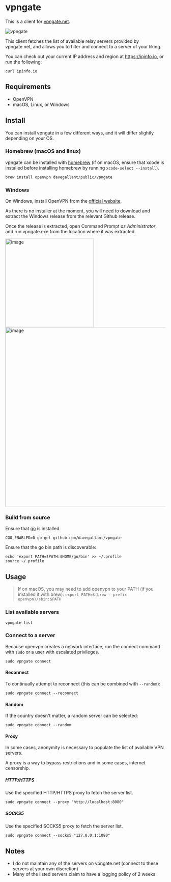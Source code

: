 # vpngate

This is a client for [vpngate.net](https://www.vpngate.net/).

![vpngate](https://github.com/user-attachments/assets/dafa2702-8d68-4b5f-badb-2c53ddd68991)

This client fetches the list of available relay servers provided by vpngate.net, and allows you to filter and connect to a server of your liking.

You can check out your current IP address and region at <https://ipinfo.io>, or run the following:

```shell
curl ipinfo.io
```

## Requirements

- OpenVPN
- macOS, Linux, or Windows

## Install

You can install vpngate in a few different ways, and it will differ slightly depending on your OS.

### Homebrew (macOS and linux)

vpngate can be installed with [homebrew](https://brew.sh/) (if on macOS, ensure that xcode is installed before installing homebrew by running `xcode-select --install`).

```shell
brew install openvpn davegallant/public/vpngate
```

### Windows

On Windows, install OpenVPN from the [official website](https://openvpn.net/community-downloads/).

As there is no installer at the moment, you will need to download and extract the Windows release from the relevant Github release.

Once the release is extracted, open Command Prompt *as Administrator*, and run vpngate.exe from the location where it was extracted.

<img width="278" alt="image" src="https://github.com/user-attachments/assets/fb47270d-82bb-4790-833a-377b874c8104">

<img width="565" alt="image" src="https://github.com/user-attachments/assets/42287904-6c00-48d1-bff3-9757cf250519">

### Build from source

Ensure that [go](https://golang.org/doc/install) is installed.

```shell
CGO_ENABLED=0 go get github.com/davegallant/vpngate
```

Ensure that the go bin path is discoverable:

```shell
echo 'export PATH=$PATH:$HOME/go/bin' >> ~/.profile
source ~/.profile
```

## Usage

> If on macOS, you may need to add openvpn to your PATH (if you installed it with brew): `export PATH=$(brew --prefix openvpn)/sbin:$PATH`

### List available servers

```shell
vpngate list
```

### Connect to a server

Because openvpn creates a network interface, run the connect command with `sudo` or a user with escalated privileges.

```shell
sudo vpngate connect
```

#### Reconnect

To continually attempt to reconnect (this can be combined with `--random`):

```shell
sudo vpngate connect --reconnect
```

#### Random

If the country doesn't matter, a random server can be selected:

```shell
sudo vpngate connect --random
```

#### Proxy

In some cases, anonymity is necessary to populate the list of available VPN servers.

A proxy is a way to bypass restrictions and in some cases, internet censorship.

##### HTTP/HTTPS

Use the specified HTTP/HTTPS proxy to fetch the server list.

```shell
sudo vpngate connect --proxy "http://localhost:8080"
```

##### SOCKS5

Use the specified SOCKS5 proxy to fetch the server list.

```shell
sudo vpngate connect --socks5 "127.0.0.1:1080"
```

## Notes

- I do not maintain any of the servers on vpngate.net (connect to these servers at your own discretion)
- Many of the listed servers claim to have a logging policy of 2 weeks
